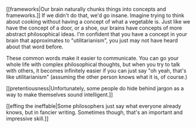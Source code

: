 [[frameworks|Our brain naturally chunks things into concepts and frameworks.]] If we didn't do that, we'd go insane. Imagine trying to think about cooking without having a concept of what a vegetable is. Just like we have the concept of a door, or a shoe, our brains have concepts of more abstract philosophical ideas. I'm confident that you have a concept in your brain that approximates to "utilitarianism", you just may not have heard about that word before.

These common words make it easier to communicate. You can go your whole life with complex philosophical thoughts, but when you try to talk with others, it becomes infinitely easier if you can just say "oh yeah, that's like utilitarianism" (assuming the other person knows what it is, of course.)

[[pretentiousness|Unfortunately, some people do hide behind jargon as a way to make themselves sound intelligent.]]

[[effing the ineffable|Some philosophers just say what everyone already knows, but in fancier writing. Sometimes though, that's an important and impressive skill.]]
